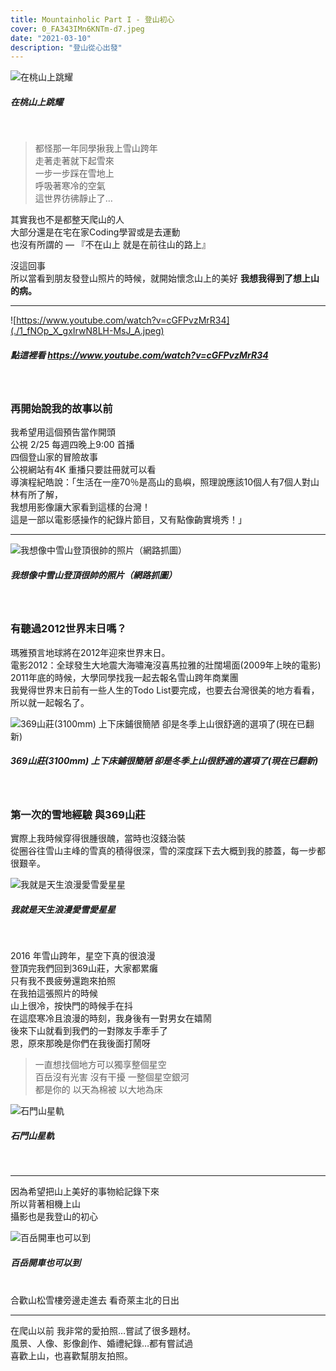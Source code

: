 ```yaml
---
title: Mountainholic Part I - 登山初心
cover: 0_FA343IMn6KNTm-d7.jpeg
date: "2021-03-10"
description: "登山從心出發"
---
```


![在桃山上跳耀](./0_FA343IMn6KNTm-d7.jpeg)
##### 在桃山上跳耀
<br/>

> 都怪那一年同學揪我上雪山跨年<br/>
走著走著就下起雪來<br/>
一步一步踩在雪地上<br/>
呼吸著寒冷的空氣<br/>
這世界彷彿靜止了…<br/>

其實我也不是都整天爬山的人<br/>
大部分還是在宅在家Coding學習或是去運動<br/>
也沒有所謂的 — 『不在山上 就是在前往山的路上』<br/>

沒這回事<br/>
所以當看到朋友發登山照片的時候，就開始懷念山上的美好
<strong>我想我得到了想上山的病。</strong><br/>

---


![https://www.youtube.com/watch?v=cGFPvzMrR34](./1_fNOp_X_gxIrwN8LH-MsJ_A.jpeg)
##### 點這裡看 https://www.youtube.com/watch?v=cGFPvzMrR34
<br/>

### 再開始說我的故事以前

我希望用這個預告當作開頭<br/>
公視 2/25 每週四晚上9:00 首播<br/>
四個登山家的冒險故事<br/>
公視網站有4K 重播只要註冊就可以看<br/>
導演程紀皓說：「生活在一座70％是高山的島嶼，照理說應該10個人有7個人對山林有所了解，<br/>
我想用影像讓大家看到這樣的台灣！<br/>
這是一部以電影感操作的紀錄片節目，又有點像齣實境秀！」<br/>

---


![我想像中雪山登頂很帥的照片（網路抓圖）](./1_a6uZ-aBifYEO3LOFRlBrtQ.jpeg)
##### 我想像中雪山登頂很帥的照片（網路抓圖）
<br/>

### 有聽過2012世界末日嗎？

瑪雅預言地球將在2012年迎來世界末日。<br/>
電影2012：全球發生大地震大海嘯淹沒喜馬拉雅的壯闊場面(2009年上映的電影)<br/>
2011年底的時候，大學同學找我一起去報名雪山跨年商業團<br/>
我覺得世界末日前有一些人生的Todo List要完成，也要去台灣很美的地方看看，所以就一起報名了。<br/>


![369山莊(3100mm) 上下床鋪很簡陋 卻是冬季上山很舒適的選項了(現在已翻新)](./1_GkKy1mD9x2Q0gE0wTdpiow.png)
##### 369山莊(3100mm) 上下床鋪很簡陋 卻是冬季上山很舒適的選項了(現在已翻新)
<br/>

### 第一次的雪地經驗 與369山莊
實際上我時候穿得很腫很醜，當時也沒錢治裝<br/>
從圈谷往雪山主峰的雪真的積得很深，雪的深度踩下去大概到我的膝蓋，每一步都很艱辛。<br/>


![我就是天生浪漫愛雪愛星星](./1_FOlKmxMVT0BvO3cQkS112Q.jpeg)
##### 我就是天生浪漫愛雪愛星星
<br/>


2016 年雪山跨年，星空下真的很浪漫<br/>
登頂完我們回到369山莊，大家都累癱<br/>
只有我不畏疲勞還跑來拍照<br/>
在我拍這張照片的時候<br/>
山上很冷，按快門的時候手在抖<br/>
在這麼寒冷且浪漫的時刻，我身後有一對男女在嬉鬧<br/>
後來下山就看到我們的一對隊友手牽手了<br/>
恩，原來那晚是你們在我後面打鬧呀<br/>


> 一直想找個地方可以獨享整個星空<br/>
百岳沒有光害 沒有干擾 一整個星空銀河<br/>
都是你的 以天為棉被 以大地為床<br/>

![石門山星軌](./1_Fzc1WdhAJWYD7iRMhbtZoQ.jpeg)
##### 石門山星軌
<br/>

---

因為希望把山上美好的事物給記錄下來<br/>
所以背著相機上山<br/>
攝影也是我登山的初心<br/>


![百岳開車也可以到](./1_AppZbiOQ_rEOrmND9dqGzA.jpeg)
##### 百岳開車也可以到
<br/>
合歡山松雪樓旁邊走進去 看奇萊主北的日出<br/>

---

在爬山以前 我非常的愛拍照…嘗試了很多題材。<br/>
風景、人像、影像創作、婚禮紀錄…都有嘗試過<br/>
喜歡上山，也喜歡幫朋友拍照。<br/>
